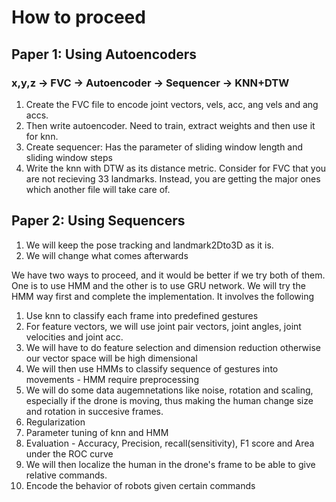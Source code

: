 # How to proceed

## Paper 1: Using Autoencoders
### x,y,z -> FVC -> Autoencoder -> Sequencer -> KNN+DTW
1. Create the FVC file to encode joint vectors, vels, acc, ang vels and ang accs. 
2. Then write autoencoder. Need to train, extract weights and then use it for knn.
3. Create sequencer: Has the parameter of sliding window length and sliding window steps   
4. Write the knn with DTW as its distance metric. 
Consider for FVC that you are not recieving 33 landmarks. Instead, you are getting the major ones which another file will take care of. 
## Paper 2: Using Sequencers
1. We will keep the pose tracking and landmark2Dto3D as it is. 
2. We will change what comes afterwards

We have two ways to proceed, and it would be better if we try both of them. One is to use HMM and the other is to use GRU network. We will try the HMM way first and complete the implementation. 
It involves the following
1. Use knn to classify each frame into predefined gestures
2. For feature vectors, we will use joint pair vectors, joint angles, joint velocities and joint acc.
3. We will have to do feature selection and dimension reduction otherwise our vector space will be high dimensional
4. We will then use HMMs to classify sequence of gestures into movements - HMM require preprocessing
5. We will do some data augemnetations like noise, rotation and scaling, especially if the drone is moving, thus making the human change size and rotation in succesive frames. 
6. Regularization
7. Parameter tuning of knn and HMM
8. Evaluation - Accuracy, Precision, recall(sensitivity), F1 score and Area under the ROC curve
9. We will then localize the human in the drone's frame to be able to give relative commands. 
10. Encode the behavior of robots given certain commands
